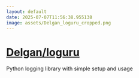 ```yaml
---
layout: default
date: 2025-07-07T11:56:38.955138
image: assets/Delgan_loguru_cropped.png
---
```


# [Delgan/loguru](https://github.com/Delgan/loguru)

Python logging library with simple setup and usage
